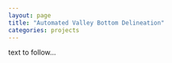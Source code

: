 ```yaml
---
layout: page
title: "Automated Valley Bottom Delineation"
categories: projects
---
```


text to follow...

